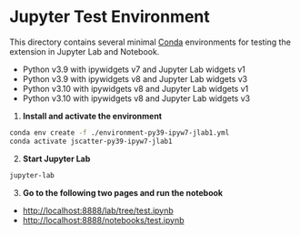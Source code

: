 # Jupyter Test Environment

This directory contains several minimal [Conda]() environments for testing the extension in Jupyter Lab and Notebook.

- Python v3.9 with ipywidgets v7 and Jupyter Lab widgets v1
- Python v3.9 with ipywidgets v8 and Jupyter Lab widgets v3
- Python v3.10 with ipywidgets v8 and Jupyter Lab widgets v1
- Python v3.10 with ipywidgets v8 and Jupyter Lab widgets v3

1. **Install and activate the environment**

  ```bash
  conda env create -f ./environment-py39-ipyw7-jlab1.yml 
  conda activate jscatter-py39-ipyw7-jlab1
  ```

2. **Start Jupyter Lab**

  ```bash
  jupyter-lab
  ```

3. **Go to the following two pages and run the notebook**

  - [http://localhost:8888/lab/tree/test.ipynb](http://localhost:8888/lab/tree/test.ipynb)
  - [http://localhost:8888/notebooks/test.ipynb](http://localhost:8888/notebooks/test.ipynb)
